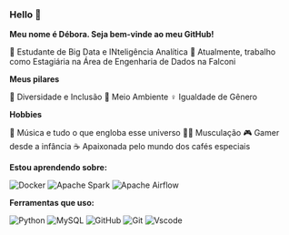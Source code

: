 ### Hello 👋

**Meu nome é Débora. Seja bem-vinde ao meu GitHub!**

📖 Estudante de Big Data e INteligência Analítica
🏬 Atualmente, trabalho como Estagiária na Área de Engenharia de Dados na Falconi

**Meus pilares**

🌈 Diversidade e Inclusão
🌳 Meio Ambiente
♀ Igualdade de Gênero

**Hobbies**

🎵 Música e tudo o que engloba esse universo
🏋️‍♀️ Musculação
🎮 Gamer desde a infância
☕ Apaixonada pelo mundo dos cafés especiais

**Estou aprendendo sobre:**

![Docker](https://icons8.com/icon/zFAYIdFZlGxP/docker-a-set-of-coupled-software-as-a-service)
![Apache Spark](https://github.com/deborammartins/deborammartins/assets/106499945/2ac4e4e6-083b-45e9-ab26-d7a8ed84c95b)
![Apache Airflow](https://github.com/deborammartins/deborammartins/assets/106499945/87d44e86-4b3a-4671-a3cb-2dcc0ebc1f25)

**Ferramentas que uso:**

![Python](https://icons8.com/icon/l75OEUJkPAk4/python)
![MySQL](https://icons8.com/icon/UFXRpPFebwa2/mysql-logo)
![GitHub](https://icons8.com/icon/3tC9EQumUAuq/github)
![Git](https://icons8.com/icon/20906/git)
![Vscode](https://github.com/deborammartins/deborammartins/assets/106499945/a875c945-8cc7-40c2-acc9-25f4c02f72b0)


